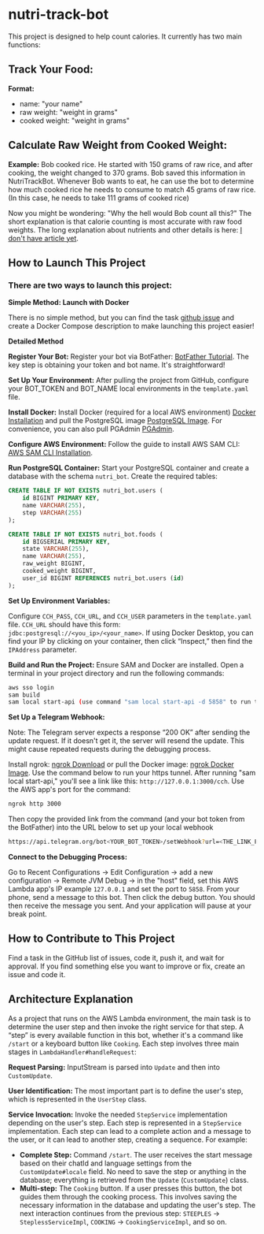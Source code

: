 # nutri-track-bot

This project is designed to help count calories. It currently has two main functions:

## Track Your Food:
**Format:**
- name: "your name"
- raw weight: "weight in grams"
- cooked weight: "weight in grams"

## Calculate Raw Weight from Cooked Weight:
**Example:** Bob cooked rice. He started with 150 grams of raw rice, and after cooking, the weight changed to 370 grams. Bob saved this information in NutriTrackBot. Whenever Bob wants to eat, he can use the bot to determine how much cooked rice he needs to consume to match 45 grams of raw rice. (In this case, he needs to take 111 grams of cooked rice)

Now you might be wondering: "Why the hell would Bob count all this?" The short explanation is that calorie counting is most accurate with raw food weights. The long explanation about nutrients and other details is here: [I don't have article yet](https://my_article_does_not_exist_yet.com).

## How to Launch This Project

### There are two ways to launch this project:

**Simple Method: Launch with Docker**

There is no simple method, but you can find the task [github issue](pipa_kaka) and create a Docker Compose description to make launching this project easier!

**Detailed Method**

**Register Your Bot:**
Register your bot via BotFather: [BotFather Tutorial](https://core.telegram.org/bots#6-botfather). The key step is obtaining your token and bot name. It's straightforward!

**Set Up Your Environment:**
After pulling the project from GitHub, configure your BOT_TOKEN and BOT_NAME local environments in the `template.yaml` file.

**Install Docker:**
Install Docker (required for a local AWS environment) [Docker Installation](https://docs.docker.com/get-docker/) and pull the PostgreSQL image [PostgreSQL Image](https://hub.docker.com/_/postgres). For convenience, you can also pull PGAdmin [PGAdmin](https://www.pgadmin.org/download/).

**Configure AWS Environment:**
Follow the guide to install AWS SAM CLI: [AWS SAM CLI Installation](https://docs.aws.amazon.com/serverless-application-model/latest/developerguide/serverless-sam-cli-install.html).

**Run PostgreSQL Container:**
Start your PostgreSQL container and create a database with the schema `nutri_bot`. Create the required tables:
```sql
CREATE TABLE IF NOT EXISTS nutri_bot.users (
    id BIGINT PRIMARY KEY,
    name VARCHAR(255),
    step VARCHAR(255)
);

CREATE TABLE IF NOT EXISTS nutri_bot.foods (
    id BIGSERIAL PRIMARY KEY,
    state VARCHAR(255),
    name VARCHAR(255),
    raw_weight BIGINT,
    cooked_weight BIGINT,
    user_id BIGINT REFERENCES nutri_bot.users (id)
);
```

**Set Up Environment Variables:**

Configure `CCH_PASS`, `CCH_URL`, and `CCH_USER` parameters in the `template.yaml` file. `CCH_URL` should have this form: `jdbc:postgresql://<you_ip>/<your_name>`. If using Docker Desktop, you can find your IP by clicking on your container, then click “Inspect,” then find the `IPAddress` parameter.

**Build and Run the Project:**
Ensure SAM and Docker are installed. Open a terminal in your project directory and run the following commands:
```sh
aws sso login
sam build
sam local start-api (use command "sam local start-api -d 5858" to run the app in debug mode)
```

**Set Up a Telegram Webhook:**

Note: The Telegram server expects a response “200 OK” after sending the update request. If it doesn't get it, the server will resend the update. This might cause repeated requests during the debugging process.

Install ngrok: [ngrok Download](https://ngrok.com/download) or pull the Docker image: [ngrok Docker Image](https://hub.docker.com/r/wernight/ngrok).
Use the command below to run your https tunnel. After running "sam local start-api," you'll see a link like this: `http://127.0.0.1:3000/cch`. Use the AWS app's port for the command:
```sh
ngrok http 3000
```

Then copy the provided link from the command (and your bot token from the BotFather) into the URL below to set up your local webhook
```sh
https://api.telegram.org/bot<YOUR_BOT_TOKEN>/setWebhook?url=<THE_LINK_FROM_NGROK/cch>
```

**Connect to the Debugging Process:**

Go to Recent Configurations -> Edit Configuration -> add a new configuration -> Remote JVM Debug -> in the "host" field, set this AWS Lambda app's IP example `127.0.0.1` and set the port to `5858`.
From your phone, send a message to this bot. Then click the debug button. You should then receive the message you sent. And your application will pause at your break point.

## How to Contribute to This Project
Find a task in the GitHub list of issues, code it, push it, and wait for approval. If you find something else you want to improve or fix, create an issue and code it.

## Architecture Explanation
As a project that runs on the AWS Lambda environment, the main task is to determine the user step and then invoke the right service for that step. A “step” is every available function in this bot, whether it's a command like `/start` or a keyboard button like `Cooking`. Each step involves three main stages in `LambdaHandler#handleRequest`:

**Request Parsing:**
InputStream is parsed into `Update` and then into `CustomUpdate`.

**User Identification:**
The most important part is to define the user's step, which is represented in the `UserStep` class.

**Service Invocation:**
Invoke the needed `StepService` implementation depending on the user's step. Each step is represented in a `StepService` implementation.
Each step can lead to a complete action and a message to the user, or it can lead to another step, creating a sequence. For example:

- **Complete Step:** Command `/start`. The user receives the start message based on their chatId and language settings from the `CustomUpdate#locale` field. No need to save the step or anything in the database; everything is retrieved from the `Update` (`CustomUpdate`) class.
- **Multi-step:** The `Cooking` button. If a user presses this button, the bot guides them through the cooking process. This involves saving the necessary information in the database and updating the user's step. The next interaction continues from the previous step: `STEEPLES` -> `SteplessServiceImpl`, `COOKING` -> `CookingServiceImpl`, and so on.

